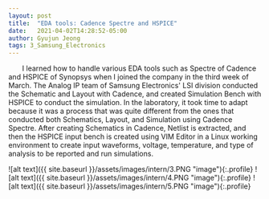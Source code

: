 ```yaml
---
layout: post
title:  "EDA tools: Cadence Spectre and HSPICE"
date:   2021-04-02T14:28:52-05:00
author: Gyujun Jeong
tags: 3_Samsung_Electronics
---
```


&nbsp; &nbsp; &nbsp; &nbsp;I learned how to handle various EDA tools such as Spectre of Cadence and HSPICE of Synopsys when I joined the company in the third week of March. The Analog IP team of Samsung Electronics' LSI division conducted the Schematic and Layout with Cadence, and created Simulation Bench with HSPICE to conduct the simulation. In the laboratory, it took time to adapt because it was a process that was quite different from the ones that conducted both Schematics, Layout, and Simulation using Cadence Spectre. After creating Schematics in Cadence, Netlist is extracted, and then the HSPICE input bench is created using VIM Editor in a Linux working environment to create input waveforms, voltage, temperature, and type of analysis to be reported and run simulations.

![alt text]({{ site.baseurl }}/assets/images/intern/3.PNG "image"){:.profile}
![alt text]({{ site.baseurl }}/assets/images/intern/4.PNG "image"){:.profile}
![alt text]({{ site.baseurl }}/assets/images/intern/5.PNG "image"){:.profile}
